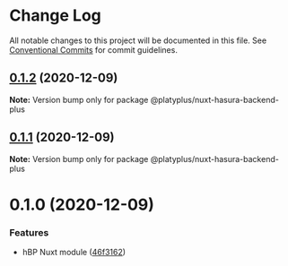 # Change Log

All notable changes to this project will be documented in this file.
See [Conventional Commits](https://conventionalcommits.org) for commit guidelines.

## [0.1.2](https://github.com/platyplus/platydev/compare/@platyplus/nuxt-hasura-backend-plus@0.1.1...@platyplus/nuxt-hasura-backend-plus@0.1.2) (2020-12-09)

**Note:** Version bump only for package @platyplus/nuxt-hasura-backend-plus





## [0.1.1](https://github.com/platyplus/platydev/compare/@platyplus/nuxt-hasura-backend-plus@0.1.0...@platyplus/nuxt-hasura-backend-plus@0.1.1) (2020-12-09)

**Note:** Version bump only for package @platyplus/nuxt-hasura-backend-plus





# 0.1.0 (2020-12-09)


### Features

* hBP Nuxt module ([46f3162](https://github.com/platyplus/platydev/commit/46f3162fe1cd100153a37e255fde13ff2a78da26))
